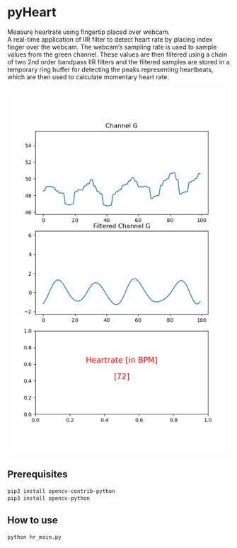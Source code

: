# pyHeart
Measure heartrate using fingertip placed over webcam.<br />
A real-time application of IIR filter to detect heart rate by placing index finger over the webcam. The webcam’s sampling rate is used to sample values from the green channel. These values are then filtered using a chain of two 2nd order bandpass IIR filters and the filtered samples are stored in a temporary ring buffer for detecting the peaks representing heartbeats, which are then used to calculate momentary heart rate.

![alt text](https://github.com/pdadial/pyHeart/blob/main/images/Figure.png)


## Prerequisites
```
pip3 install opencv-contrib-python
pip3 install opencv-python
```

## How to use
```
python hr_main.py
```
